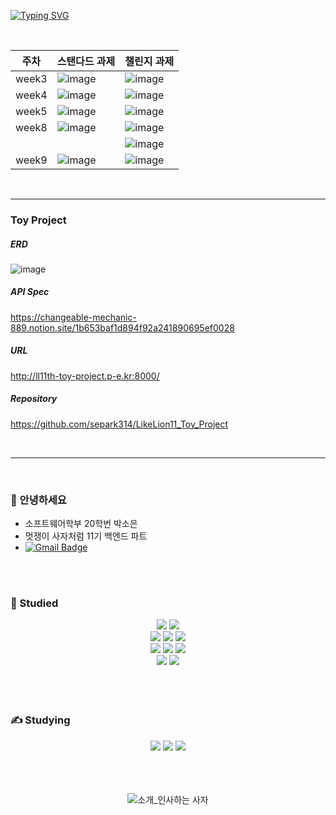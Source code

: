 [![Typing SVG](https://readme-typing-svg.herokuapp.com?size=30&duration=4500&color=F77500&width=600&lines=%F0%9F%A6%81_Welcome_Soeun_Park_%F0%9F%A6%81+)](https://git.io/typing-svg)

<br/>

| 주차 | 스탠다드 과제 | 챌린지 과제 |
|------|---|---|
| week3 |![image](https://user-images.githubusercontent.com/71963320/227571454-0e9c5f68-b5b8-4582-b2fe-37d916c7e8d2.png)|![image](https://user-images.githubusercontent.com/71963320/227571584-9524c2ab-c6da-4d67-84e6-aafeafb4f3a4.png)|
| week4 |![image](https://user-images.githubusercontent.com/71963320/228780849-0f533ce0-fa01-457a-a163-ca4d0447ec08.png)|![image](https://user-images.githubusercontent.com/71963320/228780869-855d2498-1c56-4f3b-bf40-38528eef01c8.png)|
| week5 |![image](https://user-images.githubusercontent.com/71963320/230603708-41283d7d-ba02-42e9-a283-0a7ca7ec782a.png)|![image](https://user-images.githubusercontent.com/71963320/230603831-ade45905-d05c-4ed4-b96c-9788774f11c3.png)|
| week8 |![image](https://github.com/LikeLion-at-CAU-11th/Soeun-Park/assets/71963320/d5951895-fc53-4f29-9763-40a50f9bf66f)|![image](https://github.com/LikeLion-at-CAU-11th/Soeun-Park/assets/71963320/390d697c-b16e-42bd-8a80-15513eb32eb1)|
|||![image](https://github.com/LikeLion-at-CAU-11th/Soeun-Park/assets/71963320/b70e5c9f-54b9-415d-b956-2dfdeab62557)|
| week9 |![image](https://user-images.githubusercontent.com/71963320/241249361-0ab609ad-accb-436d-b7db-e867f48e9e89.png)|![image](https://user-images.githubusercontent.com/71963320/241249619-548ce4d8-1351-469b-a9e3-1221875a4ae8.png)|

<br>

-----

### Toy Project
##### ERD
![image](https://file.notion.so/f/s/f78db058-dc0f-421a-85be-90682c44e722/visitLog.png?id=15b9b6e3-e480-4036-aaa7-f7b4b5f32d0a&table=block&spaceId=9997a1ac-d414-4c7f-b56e-45cd95e21bc6&expirationTimestamp=1683806525415&signature=sqMuI6c2nJPcpB15Y_ijmrUv46hgEk3u9CYvj8f1Y6s&downloadName=visitLog.png)

##### API Spec
https://changeable-mechanic-889.notion.site/1b653baf1d894f92a241890695ef0028

##### URL
http://ll11th-toy-project.p-e.kr:8000/

##### Repository
https://github.com/separk314/LikeLion11_Toy_Project

<br/>

-----


<br>

### 👀 안녕하세요
* 소프트웨어학부 20학번 박소은
* 멋쟁이 사자처럼 11기 백엔드 파트
* [![Gmail Badge](https://img.shields.io/badge/Gmail-d14836?style=flat-square&logo=Gmail&logoColor=white&link=mailto:pse314@gmail.com)](pse314@gmail.com)
<br>
<br>

### 🐠 Studied
<div align=center>
  <img src="https://img.shields.io/badge/python-3776AB?style=for-the-badge&logo=python&logoColor=white">
  <img src="https://img.shields.io/badge/C-A8B9CC?style=for-the-badge&logo=C&logoColor=white"/>
  <br>
  
  <img src="https://img.shields.io/badge/html5-E34F26?style=for-the-badge&logo=html5&logoColor=white"> 
  <img src="https://img.shields.io/badge/css-1572B6?style=for-the-badge&logo=css3&logoColor=white"> 
  <img src="https://img.shields.io/badge/javascript-F7DF1E?style=for-the-badge&logo=javascript&logoColor=black">
  <br>
  
  <img src="https://img.shields.io/badge/flutter-02569B?style=for-the-badge&logo=flutter&logoColor=white">
  <img src="https://img.shields.io/badge/dart-0175C2?style=for-the-badge&logo=dart&logoColor=white">
  <img src="https://img.shields.io/badge/firebase-FFCA28?style=for-the-badge&logo=firebase&logoColor=white">
  <br>
  
  <img src="https://img.shields.io/badge/node.js-339933?style=for-the-badge&logo=Node.js&logoColor=white">
  <img src="https://img.shields.io/badge/swift-F05138?style=for-the-badge&logo=swift&logoColor=white">
  
</div>
<br>
<br>
<br>

### ✍️ Studying
<div align=center>
  <img src="https://img.shields.io/badge/spring-6DB33F?style=for-the-badge&logo=spring&logoColor=white"> 
  <img src="https://img.shields.io/badge/springboot-6DB33F?style=for-the-badge&logo=springboot&logoColor=white">
  <img src="https://img.shields.io/badge/django-092E20?style=for-the-badge&logo=django&logoColor=white">
</div>
<br>
<br>
<br>

<div align="center">

![소개_인사하는 사자](https://user-images.githubusercontent.com/81146131/221498526-e2db6afd-e36d-447c-ab58-58069793bedf.gif)


</div>
